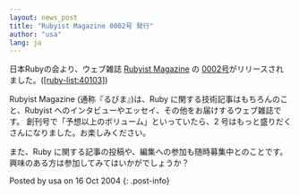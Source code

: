 ```yaml
---
layout: news_post
title: "Rubyist Magazine 0002号 発行"
author: "usa"
lang: ja
---
```


日本Rubyの会より、ウェブ雑誌 [Rubyist Magazine][1] の
[0002号][2]がリリースされました。([\[ruby-list:40103\]][3])

Rubyist Magazine (通称『るびま』)は、Ruby に関する技術記事はもちろんのこと、Rubyist
へのインタビューやエッセイ、その他をお届けするウェブ雑誌です。 創刊号で「予想以上のボリューム」といっていたら、2
号はもっと盛りだくさんになりました。お楽しみください。

また、Ruby に関する記事の投稿や、編集への参加も随時募集中とのことです。 興味のある方は参加してみてはいかがでしょうか？

Posted by usa on 16 Oct 2004
{: .post-info}



[1]: http://jp.rubyist.net/magazine/ 
[2]: http://jp.rubyist.net/magazine/?0002 
[3]: http://blade.nagaokaut.ac.jp/cgi-bin/scat.rb/ruby/ruby-list/40103 
